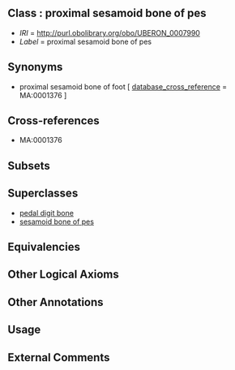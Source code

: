 
## Class : proximal sesamoid bone of pes

 * *IRI* = http://purl.obolibrary.org/obo/UBERON_0007990
 * *Label* = proximal sesamoid bone of pes

## Synonyms

 * proximal sesamoid bone of foot [ [database_cross_reference](../../ef/oboInOwl#hasDbXref.md) = MA:0001376 ]

## Cross-references

 * MA:0001376

## Subsets


## Superclasses

 * [pedal digit bone](../../UBERON/48/UBERON_0004248.md)
 * [sesamoid bone of pes](../../UBERON/00/UBERON_0008000.md)

## Equivalencies


## Other Logical Axioms


## Other Annotations


## Usage


## External Comments

